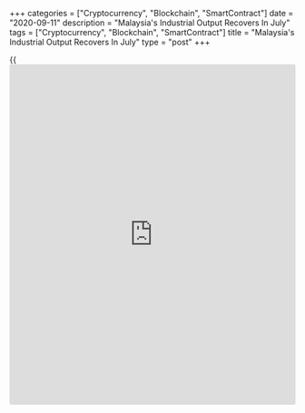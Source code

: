 +++
categories = ["Cryptocurrency", "Blockchain", "SmartContract"]
date = "2020-09-11"
description = "Malaysia's Industrial Output Recovers In July"
tags = ["Cryptocurrency", "Blockchain", "SmartContract"]
title = "Malaysia's Industrial Output Recovers In July"
type = "post"
+++

{{<iframe id="large-banner" src="https://www.bounty.group/#slide=21.0" width="100%" height="600" scrolling="no" style="border: 0px solid rgb(216, 221, 230); border-radius: 3px;">}}

Malaysia's industrial production returned to growth in July for the
first time since February as restrictions to curb the spread of
[coronavirus][1] were relaxed, data from the Department of Statistics
showed Friday.

Industrial production grew 1.2 percent on a yearly basis in July,
following a 0.4 percent drop in June.

The annual growth was driven by a 2.9 percent rise in manufacturing
output.  
Meanwhile, mining and electricity output declined 3 percent and 5.1
percent, respectively.

On a monthly basis, industrial production grew 1.2 percent in July.

Another report from the statistical office showed that the unemployment
rate as more sectors of the [economy][2] started to reopen after the
lockdown.

The jobless rate fell to 4.7 percent in July from 4.9 percent in June.
The number of people out of work fell by 28,200 to 745,100.

The number of employed persons increased 0.6 percent on month after
registering a 0.7 percent rise in June. After three straight months of
employment below 15 million, the number went up to 15.07 million in
July.

For comments and feedback [contact](https://www.playgroundfx.com/contact/): editorial@rtt[news](https://www.letsplayfx.com/blog/forex-news-website/).com

[Economic News][2]

 **What parts of the world are seeing the best (and worst) economic
performances lately? Click[here][3] to check out our [Econ Scorecard][3]
and find out! See up-to-the-moment [ranking](https://www.playgroundfx.com/blog/crypto-exchange-ranking/)s for the best and worst
performers in [GDP][4], [unemployment rate][5], [inflation][6] and much
more.**

   1. www.rtt[news](https://www.letsplayfx.com/blog/forex-news-website/).com/list/coronavirus.aspx
   2. www.rtt[news](https://www.letsplayfx.com/blog/forex-news-website/).com/Content/EconomicNews.aspx
   3. www.rtt[news](https://www.letsplayfx.com/blog/forex-news-website/).com/economic-scorecard/world-rank/retail-sales/highest-performance.aspx
   4. www.rtt[news](https://www.letsplayfx.com/blog/forex-news-website/).com/economic-scorecard/world-rank/GDP/highest-performance.aspx
   5. www.rtt[news](https://www.letsplayfx.com/blog/forex-news-website/).com/economic-scorecard/world-rank/unemployment-rate/lowest-performance.aspx
   6. www.rtt[news](https://www.letsplayfx.com/blog/forex-news-website/).com/economic-scorecard/world-rank/CPI/highest-performance.aspx